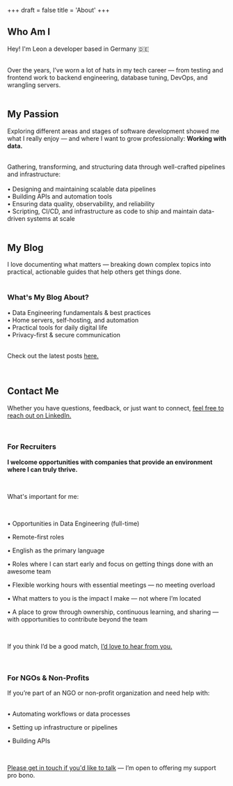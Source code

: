 +++
draft = false
title = 'About'
+++

## Who Am I

Hey! I'm Leon a developer based in Germany &#x1f1e9;&#x1f1ea;

<br>
Over the years, I’ve worn a lot of hats in my tech career — from testing and frontend work to backend engineering, database tuning, DevOps, and wrangling servers.
<br>
<br>

## My Passion

Exploring different areas and stages of software development showed me what I really enjoy — and where I want to grow professionally: **Working with data.**

<br>
Gathering, transforming, and structuring data through well-crafted pipelines and infrastructure:

<br>
<br>
&#8226; Designing and maintaining scalable data pipelines <br>
&#8226; Building APIs and automation tools <br>
&#8226; Ensuring data quality, observability, and reliability<br>
&#8226; Scripting, CI/CD, and infrastructure as code to ship and maintain data-driven systems at scale<br>

<br>

## My Blog

I love documenting what matters — breaking down complex topics into practical, actionable guides that help others get things done.
<br>
<br>

### What's My Blog About?

&#8226; Data Engineering fundamentals & best practices <br>
&#8226; Home servers, self-hosting, and automation
<br>
&#8226; Practical tools for daily digital life
<br>
&#8226; Privacy-first & secure communication <br>
<br>

Check out the latest posts [here.](/blog)

<br>

## Contact Me

Whether you have questions, feedback, or just want to connect, [feel free to reach out on LinkedIn.](https://www.linkedin.com/in/leon-eifler-9aa9b328a/)

<br>

### For Recruiters

**I welcome opportunities with companies that provide an environment where I can truly thrive.**

<br>

What's important for me:

<br>

&#8226; Opportunities in Data Engineering (full-time)<br>

&#8226; Remote-first roles <br>

&#8226; English as the primary language<br>

&#8226; Roles where I can start early and focus on getting things done with an awesome team <br>

&#8226; Flexible working hours with essential meetings — no meeting overload<br>

&#8226; What matters to you is the impact I make — not where I’m located <br>

&#8226; A place to grow through ownership, continuous learning, and sharing — with opportunities to contribute beyond the team<br>

<br>

If you think I’d be a good match, [I’d love to hear from you.](https://www.linkedin.com/in/leon-eifler-9aa9b328a/)

<br>

### For NGOs & Non-Profits

If you’re part of an NGO or non-profit organization and need help with:<br>
<br>

&#8226; Automating workflows or data processes

&#8226; Setting up infrastructure or pipelines

&#8226; Building APIs

<br>

[Please get in touch if you'd like to talk](https://www.linkedin.com/in/leon-eifler-9aa9b328a/) — I’m open to offering my support pro bono.
